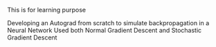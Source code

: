 This is for learning purpose

Developing an Autograd from scratch to simulate backpropagation in a Neural Network
Used both Normal Gradient Descent and Stochastic Gradient Descent
